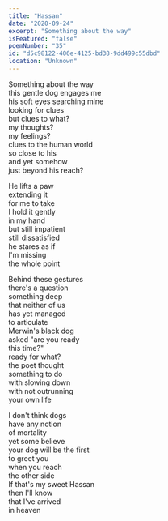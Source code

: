 ```yaml
---
title: "Hassan"
date: "2020-09-24"
excerpt: "Something about the way"
isFeatured: "false"
poemNumber: "35"
id: "d5c98122-406e-4125-bd38-9dd499c55dbd"
location: "Unknown"
---
```


Something about the way  
this gentle dog engages me  
his soft eyes searching mine  
looking for clues  
but clues to what?  
my thoughts?  
my feelings?  
clues to the human world  
so close to his  
and yet somehow  
just beyond his reach?

He lifts a paw  
extending it  
for me to take  
I hold it gently  
in my hand  
but still impatient  
still dissatisfied  
he stares as if  
I'm missing  
the whole point

Behind these gestures  
there's a question  
something deep  
that neither of us  
has yet managed  
to articulate  
Merwin's black dog  
asked "are you ready  
this time?"  
ready for what?  
the poet thought  
something to do  
with slowing down  
with not outrunning  
your own life

I don't think dogs  
have any notion  
of mortality  
yet some believe  
your dog will be the first  
to greet you  
when you reach  
the other side  
If that's my sweet Hassan  
then I'll know  
that I've arrived  
in heaven
